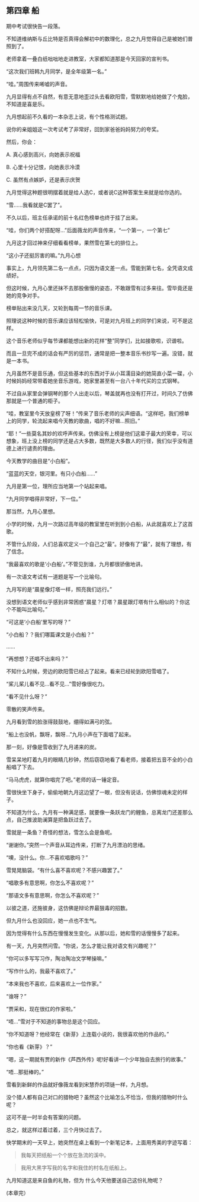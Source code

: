第四章 船
------

期中考试很快告一段落。

不知道维纳斯与丘比特是否真得会解初中的数理化，总之九月觉得自己是被她们普照到了。

老师拿着一叠白纸咄咄地走进教室，大家都知道那是今天回家的宣判书。

“这次我们班韩九月同学，是全年级第一名。”

“哇。”周围传来唏嘘的声音。

九月显得有点不自然，有意无意地歪过头去看欧阳雪，雪默默地给她做了个鬼脸，不知道是喜是乐。

九月想起前不久看的一本杂志上说，有个性格测试题。

说你的亲姐姐这一次考试考了非常好，回到家爸爸妈妈努力的夸奖。

然后，你会：

A. 真心感到高兴，向她表示祝福

B. 心里十分记恨，向她表示冷漠

C. 虽然有点嫉妒，还是表示庆贺

九月觉得这种题很明摆着就是给人选C，或者说C这种答案生来就是给你选的。

“雪……我看就是C罢了”。

不久以后，班主任承诺的前十名红色榜单也终于挂了出来。

“哇，你们两个好搭配呀…”后面薇龙的声音传来，“一个第一，一个第七”

九月这才回过神来仔细看看榜单，果然雪在第七的排位上。

“这小子还挺厉害的嘛。”九月心想

事实上，九月领先第二名一点点，只因为语文差一点。雪能到第七名，全凭语文成绩好。

但这时候，九月心里还抹不去那股傲慢的姿态，不敢跟雪有过多来往。雪毕竟还是她的竞争对手。

榜单贴出来没几天，又轮到每周一节的音乐课。

照理说这种时候的音乐课应该轻松愉快，可是对九月班上的同学们来说，可不是这样。

这个音乐老师似乎每节课都能想出新的花样“整”同学们，比如接歌啦，识谱啦。

而且一旦完不成的话会有严厉的惩罚，通常是把一整本音乐书抄写一遍。没错，就是一本书。

九月虽然不是音乐通，但这些基本的东西对于从小耳濡目染的她简直小菜一碟，小时候妈妈经常带着她坐音乐游戏，她家里甚至有一台八十年代买的立式钢琴。

不过自从家里会弹钢琴的那个人出走以后，琴盖就再也没有打开过，时间久了仿佛那就是一个普通的柜子。

“哇，教室里今天放皇榜了呀！”传来了音乐老师的尖声细语。“这样吧，我们榜单上的同学，轮流起来唱今天教的歌曲，唱的不好嘛…照旧。”

“耶！”一些莫名其妙的欢呼声传来。仿佛没有上榜是他们这辈子最大的荣幸，可以想象，班上没上榜的同学还是占大多数，既然是大多数人的行径，我们似乎没有道德上进行谴责的理由。

今天教学的曲目是“小白船”。

“蓝蓝的天空，银河里。有只小白船……”

九月是第一位，理所应当地第一个站起来唱。

“九月同学唱得非常好，下一位。”

那当然，九月心里想。

小学的时候，九月一次路过高年级的教室里在听到到小白船，从此就喜欢上了这首歌。

不管什么阶段，人们总喜欢定义一个自己之“最”。好像有了“最”，就有了理想，有了信念。

“我最喜欢的歌是‘小白船’。”不管见到谁，九月都很骄傲地讲。

有一次语文考试有一道题是写一个比喻句。

九月写的是“晨星像灯塔一样，照亮我们远行。”

没想到语文老师似乎感到非常困惑“晨星？灯塔？晨星跟灯塔有什么相似的？你这个不能叫比喻句。”

“可这是‘小白船’里写的呀？”

“小白船？？我们哪篇课文是小白船？”

……

“再想想？还唱不出来吗？”

不知什么时候，旁边的欧阳雪已经占了起来。看来已经轮到欧阳雪唱了。

“桨儿桨儿看不见…看不见…”雪好像很吃力。

“看不见什么呀？”

零散的笑声传来。

九月看到雪的脸涨得鼓鼓地，绷得如满弓的弦。

“船上也没帆，飘呀，飘呀…”九月小声在下面唱了起来。

那一刻，好像是雪收到了九月递来的炭。

雪呆呆地盯着九月的眼睛几秒钟，然后窃窃地看了看老师，接着把五音不全的小白船唱了下去。

“马马虎虎，就算你唱完了吧。”老师的话一锤定音。

雪很快坐下身子，偷偷地朝九月这边望了一眼，但没有说话，仿佛惊魂未定的样子。

不知道为什么，九月有一种满足感，就要像一条跃龙门的鲤鱼，总离龙门还差那么点，自己推波助澜算是把鱼跃过去了。

雪就是一条鱼？奇怪的想法，雪怎么会是鱼呢。

“谢谢你。”突然一个声音从耳边传来，打断了九月漂泊的思绪。

“噢，没什么。你…不喜欢唱歌吗？”

雪晃晃脑袋。“有什么喜不喜欢呢？不感兴趣罢了。”

“唱歌多有意思啊，你怎么不喜欢呢？”

“那语文多有意思啊，你怎么不喜欢呢？”

以彼之道，还施彼身，这仿佛是辩论界最狠毒的招数。

但九月什么也没回应，她一点也不生气。

因为觉得有什么东西在慢慢发生变化。从那以后，她和雪的话慢慢多了起来。

有一天，九月突然问雪。“你说，怎么才能让我对语文有兴趣呢？”

“你可以多写写习作，陶冶陶冶文学琴操嘛。”

“写作什么的，我最不喜欢了。”

“本来我也不喜欢，后来喜欢上一位作家。”

“谁呀？”

“贾采和，现在很红的作家啦。”

“唔…”雪对于不知道的事物总是这个回应。

“你不知道呀？他经常在《新芽》上连载小说的，我很喜欢他的作品的。”

“你也看《新芽》？”

“嗯，这一期就有贾的新作《芦西外传》呢!好看讲一个少年独自去旅行的故事。”

“唔…那挺棒的。”

雪看到新鲜的作品就好像薇龙看到宋慧乔的项链一样，九月想。

没个猎人都有自己对口的猎物吧？虽然这个比喻怎么不恰当，但我的猎物时什么呢？

这可不是一时半会有答案的问题。

总之，就这样过着过着，三个月快过去了。

快学期末的一天早上，她突然在桌上看到一个新笔记本，上面用秀美的字迹写着：

> 我每天把纸船一个个放在急流的溪中。

> 我用大黑字写我的名字和我住的村名在纸船上。

九月知道这是来自鱼的礼物，但为 什么今天他要送自己这份礼物呢？

(本章完）
